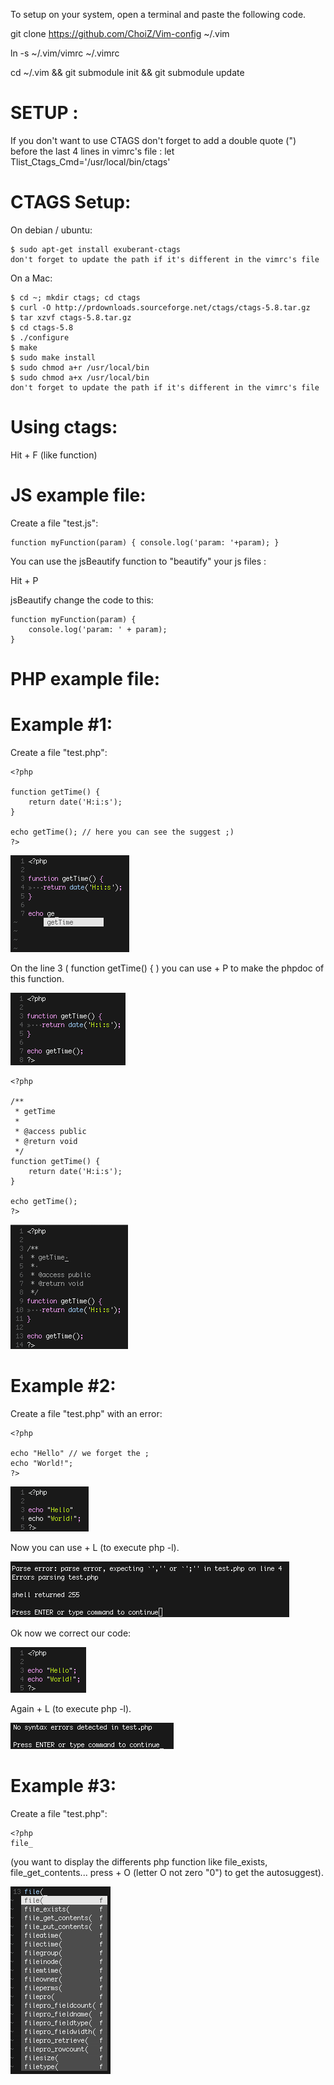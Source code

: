 To setup on your system, open a terminal and paste the following code.

git clone https://github.com/ChoiZ/Vim-config ~/.vim

ln -s ~/.vim/vimrc ~/.vimrc

cd ~/.vim && git submodule init && git submodule update

SETUP :
=======

If you don't want to use CTAGS don't forget to add a double quote (") before the last 4 lines in vimrc's file :
let Tlist_Ctags_Cmd='/usr/local/bin/ctags'

CTAGS Setup:
===

On debian / ubuntu:

	$ sudo apt-get install exuberant-ctags
	don't forget to update the path if it's different in the vimrc's file

On a Mac:

	$ cd ~; mkdir ctags; cd ctags
	$ curl -O http://prdownloads.sourceforge.net/ctags/ctags-5.8.tar.gz
	$ tar xzvf ctags-5.8.tar.gz
	$ cd ctags-5.8
	$ ./configure
	$ make
	$ sudo make install
	$ sudo chmod a+r /usr/local/bin
	$ sudo chmod a+x /usr/local/bin
	don't forget to update the path if it's different in the vimrc's file

Using ctags:
===

Hit <CTRL> + F (like function)

JS example file:
================

Create a file "test.js":

	function myFunction(param) { console.log('param: '+param); }

You can use the jsBeautify function to "beautify" your js files :

Hit <CTRL> + P

jsBeautify change the code to this:

	function myFunction(param) {
		console.log('param: ' + param);
	}

PHP example file:
=================

Example #1:
===

Create a file "test.php":

	<?php

	function getTime() {
		return date('H:i:s');
	}

	echo getTime(); // here you can see the suggest ;)
	?>

![screenshot1](https://github.com/ChoiZ/Vim-config/raw/master/screenshot1.png)

On the line 3 ( function getTime() { ) you can use <CTRL> + P to make the phpdoc of this function.

![screenshot2](https://github.com/ChoiZ/Vim-config/raw/master/screenshot2.png)

	<?php

	/**
	 * getTime 
	 * 
	 * @access public
	 * @return void
	 */
	function getTime() {
		return date('H:i:s');
	}

	echo getTime();
	?>

![screenshot3](https://github.com/ChoiZ/Vim-config/raw/master/screenshot3.png)


Example #2: 
===

Create a file "test.php" with an error:

	<?php 

	echo "Hello" // we forget the ;
	echo "World!";
	?>

![screenshot4](https://github.com/ChoiZ/Vim-config/raw/master/screenshot4.png)

Now you can use <CTRL> + L (to execute php -l).

![screenshot5](https://github.com/ChoiZ/Vim-config/raw/master/screenshot5.png)

Ok now we correct our code:

![screenshot6](https://github.com/ChoiZ/Vim-config/raw/master/screenshot6.png)

Again <CTRL> + L (to execute php -l).

![screenshot7](https://github.com/ChoiZ/Vim-config/raw/master/screenshot7.png)


Example #3:
===

Create a file "test.php":

	<?php
	file_

(you want to display the differents php function like file_exists, file_get_contents... press <CTRL> + O (letter O not zero "0") to get the autosuggest).

![screenshot8](https://github.com/ChoiZ/Vim-config/raw/master/screenshot8.png)
